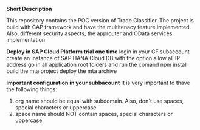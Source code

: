 **Short Description**

This repository contains the POC version of Trade Classifier. The project is build with CAP framework and have the multitenacy feature implemented. Also, different security aspects, the approuter and OData services implementation

**Deploy in SAP Cloud Platform trial one time**
login in your CF subaccount
create an instance of SAP HANA Cloud DB with the option allow all IP address
go in all application root folders and run the comand npm install
build the mta project
deploy the mta archive

**Important configuration in your subbacount**
It is very important to thave the following things:
  1) org name should be equal with subdomain. Also, don`t use spaces, special characters or uppercase
  2) space name should NOT contain spaces, special characters or uppercase
